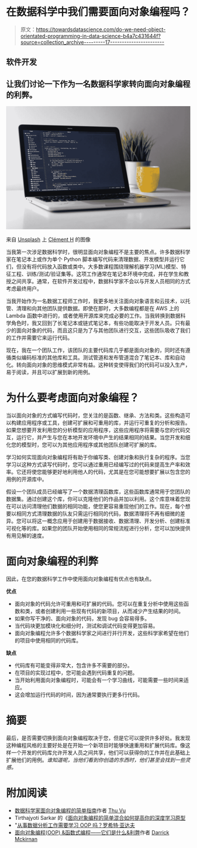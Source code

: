 # 在数据科学中我们需要面向对象编程吗？

> 原文：<https://towardsdatascience.com/do-we-need-object-orientated-programming-in-data-science-b4a7c431644f?source=collection_archive---------17----------------------->

## 软件开发

## 让我们讨论一下作为一名数据科学家转向面向对象编程的利弊。

![](img/29e38ebb9ed3867db261ccc102fba581.png)

来自 [Unsplash](https://unsplash.com/) 上 [Clément H](https://unsplash.com/@clemhlrdt) 的图像

当我第一次涉足数据科学时，很明显面向对象编程不是主要的焦点。许多数据科学家在笔记本上或作为单个 Python 脚本编写代码来清理数据、开发模型并运行它们，但没有将代码放入函数或类中。大多数课程围绕理解机器学习(ML)模型、特征工程、训练/测试/验证集等。这项工作通常在笔记本环境中完成，并在学生和教授之间共享。通常，在软件开发过程中，数据科学家不会以与开发人员相同的方式考虑最终用户。

当我开始作为一名数据工程师工作时，我更多地关注面向对象语言和云技术，以托管、清理和向其他团队提供数据。即使在那时，大多数编程都是在 AWS 上的 Lambda 函数中进行的，或者使用开源库来完成必要的工作。当我转换到数据科学角色时，我又回到了长笔记本或链式笔记本，有些功能取决于开发人员。只有最少的面向对象的代码，而且这只是为了与其他团队进行交互，这些团队吸收了我们的工作并需要它来运行代码。

现在，我在一个团队工作，该团队的主要代码库几乎都是面向对象的，同时还有遵循类似编码标准的其他库和工具。测试管道和发布管道混合了笔记本、库和自动化。转向面向对象的思维模式非常有益。这种转变使得我们的代码可以投入生产，易于阅读，并且可以扩展到新的用例。

# 为什么要考虑面向对象编程？

当以面向对象的方式编写代码时，您关注的是函数、继承、方法和类。这些构造可以构建应用程序或工具，创建可扩展和可重用的库，并运行可重复的分析和报告。如果您想要开发利用您的分析模型的应用程序，这些应用程序将需要与您的代码交互，运行它，并产生与您在本地开发环境中产生的结果相同的结果。当您开发和细化您的模型时，您可以为其他应用程序或其他团队创建可扩展的库。

学习如何实现面向对象编程将有助于你编写类、创建对象和执行复杂的程序。当您学习以这种方式读写代码时，您可以通过重用已经编写过的代码来提高生产率和效率。它还将使您能够更好地利用他人的代码，尤其是在您可能想要扩展以包含您的用例的开源库中。

假设一个团队成员已经编写了一个数据清理函数库，这些函数库通常用于您团队的数据集。通过创建这个库，你可以克隆他们的作品并加以利用。这个库意味着您现在可以访问清理他们数据的相同功能，使您更容易重现他们的工作。现在，每个想要以相同方式清理数据的队友只需运行相同的代码，数据清理将不再有细微的差异。您可以将这一概念应用于创建用于数据接收、数据清理、开发分析、创建标准可视化等的库。如果您的团队开始使用相同的常规流程进行分析，您可以加快提供有用见解的速度。

# 面向对象编程的利弊

因此，在您的数据科学工作中使用面向对象编程有优点也有缺点。

**优点**

*   面向对象的代码允许可重用和可扩展的代码。您可以在重复分析中使用这些函数和类，或者创建利用一些现有代码的新项目，从而减少产生结果的时间。
*   如果你写干净的、面向对象的代码，发现 bug 会容易得多。
*   当代码块更加模块化和细分时，测试和调试代码变得更加容易。
*   面向对象编程允许多个数据科学家之间进行并行开发，这些科学家希望在他们的项目中使用相同的代码库。

**缺点**

*   代码库有可能变得非常大，包含许多不需要的部分。
*   在项目的实现过程中，您可能会遇到代码重复的问题。
*   当开始利用面向对象编程时，可能会有一个学习曲线，可能需要一些时间来适应。
*   这会增加运行代码的时间，因为通常要执行更多行代码。

# 摘要

最后，是否需要切换到面向对象编程取决于您，但是它可以提供许多好处。我发现这种编程风格的主要好处是在开始一个新项目时能够快速重用和扩展代码库。像这样一个开发的代码库允许开发人员之间共享，他们可以获得你的工作并在此基础上扩展他们的用例。*谁知道呢，当他们看到你创造的东西时，他们甚至会找到一些灵感。*

# 附加阅读

*   [数据科学家面向对象编程的简单指南](/a-simple-guide-to-object-oriented-programming-for-data-scientist-56224fee8f67)作者 [Thu Vu](https://medium.com/u/4336ed7a3103?source=post_page-----b4a7c431644f--------------------------------)
*   Tirthajyoti Sarkar 的《[面向对象编程的简单混合如何提高你的深度学习原型](https://www.kdnuggets.com/2019/08/simple-mix-object-oriented-programming-sharpen-deep-learning-prototype.html)
*   "[从事数据分析工作需要学习 OOP 吗？罗希特·亚达夫](https://analyticsindiamag.com/do-you-need-to-learn-oop-for-a-job-in-data-analytics/)
*   [面向对象编程(OOP) &函数式编程——它们是什么&利弊](https://medium.com/@darrickmckirnan/object-oriented-programming-oop-functional-programming-what-are-they-the-pros-and-cons-11f98a971e38)作者 [Darrick Mckirnan](https://medium.com/u/bac6f7837f28?source=post_page-----b4a7c431644f--------------------------------)